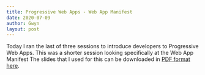 ```yaml
---
title: Progressive Web Apps - Web App Manifest
date: 2020-07-09
author: Gwyn
layout: post
---
```


Today I ran the last of three sessions to introduce developers to Progressive Web Apps. This was a shorter session looking specifically at the Web App Manifest
The slides that I used for this can be downloaded in [PDF format here](/content/progressive-web-apps-part-3-manifest.pdf).
